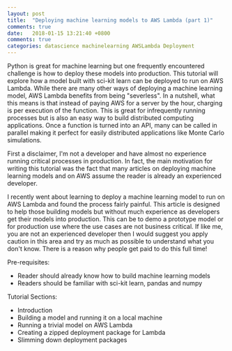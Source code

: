 ```yaml
---
layout: post
title:  "Deploying machine learning models to AWS Lambda (part 1)"
comments: true
date:   2018-01-15 13:21:40 +0800
comments: true
categories: datascience machinelearning AWSLambda Deployment
---
```


Python is great for machine learning but one frequently encountered challenge is how to deploy these models into production. This tutorial will explore how a model built with sci-kit learn can be deployed to run on AWS Lambda. While there are many other ways of deploying a machine learning model, AWS Lambda benefits from being "severless". In a nutshell, what this means is that instead of paying AWS for a server by the hour, charging is per execution of the function. This is great for infrequently running processes but is also an easy way to build distributed computing applications. Once a function is turned into an API, many can be called in parallel making it perfect for easily distributed applications like Monte Carlo simulations. 

First a disclaimer, I'm not a developer and have almost no experience running critical processes in production. In fact, the main motivation for writing this tutorial was the fact that many articles on deploying machine learning models and on AWS assume the reader is already an experienced developer. 

I recently went about learning to deploy a machine learning model to run on AWS Lambda and found the process fairly painful. This article is designed to help those building models but without much experience as developers get their models into production. This can be to demo a prototype model or for production use where the use cases are not business critical. If like me, you are not an experienced developer then I would suggest you apply caution in this area and try as much as possible to understand what you don't know. There is a reason why people get paid to do this full time!

Pre-requisites:

 * Reader should already know how to build machine learning models
 * Readers should be familiar with sci-kit learn, pandas and numpy 

Tutorial Sections:

 * Introduction
 * Building a model and running it on a local machine
 * Running a trivial model on AWS Lambda
 * Creating a zipped deployment package for Lambda
 * Slimming down deployment packages
